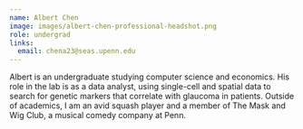 ```yaml
---
name: Albert Chen
image: images/albert-chen-professional-headshot.png
role: undergrad
links:
  email: chena23@seas.upenn.edu
---
```


Albert is an undergraduate studying computer science and economics. His role in the lab is as a data analyst, using single-cell and spatial data to search for genetic markers that correlate with glaucoma in patients. Outside of academics, I am an avid squash player and a member of The Mask and Wig Club, a musical comedy company at Penn.
